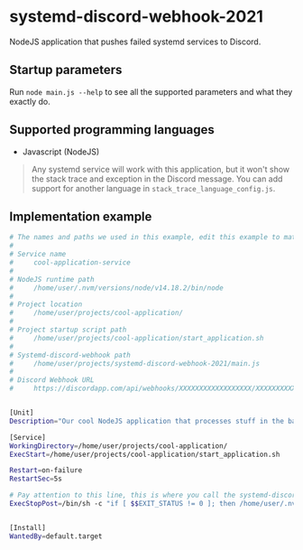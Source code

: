 # systemd-discord-webhook-2021
NodeJS application that pushes failed systemd services to Discord.

## Startup parameters
Run `node main.js --help` to see all the supported parameters and what they exactly do.

## Supported programming languages
- Javascript (NodeJS)

> Any systemd service will work with this application, but it won't show the stack trace and exception in the Discord message.
> You can add support for another language in `stack_trace_language_config.js`.

## Implementation example
```sh
# The names and paths we used in this example, edit this example to match your setup
#
# Service name
#     cool-application-service
#
# NodeJS runtime path
#     /home/user/.nvm/versions/node/v14.18.2/bin/node
#
# Project location
#     /home/user/projects/cool-application/
#
# Project startup script path
#     /home/user/projects/cool-application/start_application.sh
#
# Systemd-discord-webhook path
#     /home/user/projects/systemd-discord-webhook-2021/main.js
#
# Discord Webhook URL
#     https://discordapp.com/api/webhooks/XXXXXXXXXXXXXXXXXX/XXXXXXXXXXXXXXXXXXXXXXXXXXXXXXXXXXXXXXXXXXXXXXXXXXXXXXXXXXXXXXXXXXXX


[Unit]
Description="Our cool NodeJS application that processes stuff in the background"

[Service]
WorkingDirectory=/home/user/projects/cool-application/
ExecStart=/home/user/projects/cool-application/start_application.sh

Restart=on-failure
RestartSec=5s

# Pay attention to this line, this is where you call the systemd-discord-webhook application to send the notification
ExecStopPost=/bin/sh -c "if [ $$EXIT_STATUS != 0 ]; then /home/user/.nvm/versions/node/v14.18.2/bin/node /home/user/projects/systemd-discord-webhook-2021/main.js cool-application-service https://discordapp.com/api/webhooks/XXXXXXXXXXXXXXXXXX/XXXXXXXXXXXXXXXXXXXXXXXXXXXXXXXXXXXXXXXXXXXXXXXXXXXXXXXXXXXXXXXXXXXX --language js; fi"


[Install]
WantedBy=default.target
```
